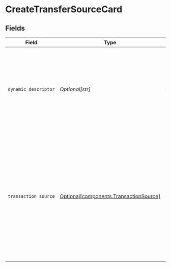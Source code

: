 # CreateTransferSourceCard


## Fields

| Field                                                                                                                                                                                            | Type                                                                                                                                                                                             | Required                                                                                                                                                                                         | Description                                                                                                                                                                                      | Example                                                                                                                                                                                          |
| ------------------------------------------------------------------------------------------------------------------------------------------------------------------------------------------------ | ------------------------------------------------------------------------------------------------------------------------------------------------------------------------------------------------ | ------------------------------------------------------------------------------------------------------------------------------------------------------------------------------------------------ | ------------------------------------------------------------------------------------------------------------------------------------------------------------------------------------------------ | ------------------------------------------------------------------------------------------------------------------------------------------------------------------------------------------------ |
| `dynamic_descriptor`                                                                                                                                                                             | *Optional[str]*                                                                                                                                                                                  | :heavy_minus_sign:                                                                                                                                                                               | An optional override of the default card statement descriptor for a transfer. Accounts must be enabled by Moov to set this field.                                                                | WhlBdy *Yoga 11-12                                                                                                                                                                               |
| `transaction_source`                                                                                                                                                                             | [Optional[components.TransactionSource]](../../models/components/transactionsource.md)                                                                                                           | :heavy_minus_sign:                                                                                                                                                                               | Specifies the nature and initiator of a transaction. <br/><br/>Crucial for recurring and merchant-initiated transactions as per card scheme rules. <br/>Omit for customer-initiated e-commerce transactions. |                                                                                                                                                                                                  |